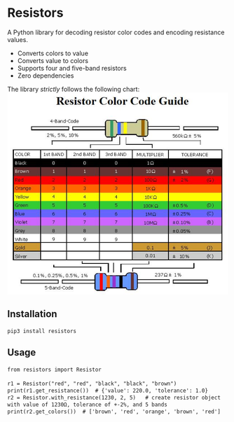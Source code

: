 # Resistors
A Python library for decoding resistor color codes and encoding resistance values.

* Converts colors to value
* Converts value to colors
* Supports four and five-band resistors
* Zero dependencies

The library *strictly* follows the following chart:
![](https://github.com/gadhagod/resistors/raw/master/docs/chart.jpg)

## Installation

    pip3 install resistors

## Usage

```
from resistors import Resistor

r1 = Resistor("red", "red", "black", "black", "brown")
print(r1.get_resistance())  # {'value': 220.0, 'tolerance': 1.0}
r2 = Resistor.with_resistance(1230, 2, 5)   # create resistor object with value of 1230Ω, tolerance of +-2%, and 5 bands
print(r2.get_colors())  # ['brown', 'red', 'orange', 'brown', 'red']
```